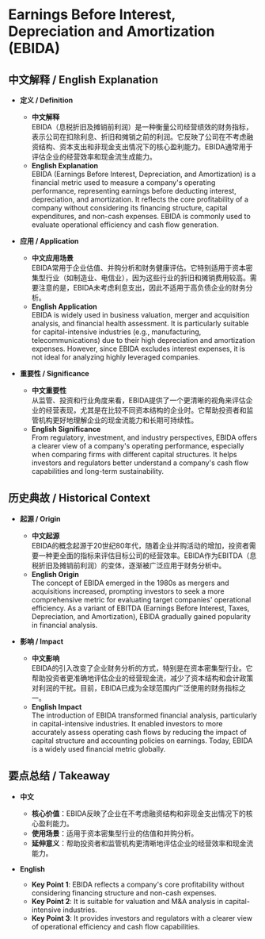 # Earnings Before Interest, Depreciation and Amortization (EBIDA)

## 中文解释 / English Explanation

* **定义 / Definition**  
  - **中文解释**  
    EBIDA（息税折旧及摊销前利润）是一种衡量公司经营绩效的财务指标，表示公司在扣除利息、折旧和摊销之前的利润。它反映了公司在不考虑融资结构、资本支出和非现金支出情况下的核心盈利能力。EBIDA通常用于评估企业的经营效率和现金流生成能力。  
  - **English Explanation**  
    EBIDA (Earnings Before Interest, Depreciation, and Amortization) is a financial metric used to measure a company's operating performance, representing earnings before deducting interest, depreciation, and amortization. It reflects the core profitability of a company without considering its financing structure, capital expenditures, and non-cash expenses. EBIDA is commonly used to evaluate operational efficiency and cash flow generation.

* **应用 / Application**  
  - **中文应用场景**  
    EBIDA常用于企业估值、并购分析和财务健康评估。它特别适用于资本密集型行业（如制造业、电信业），因为这些行业的折旧和摊销费用较高。需要注意的是，EBIDA未考虑利息支出，因此不适用于高负债企业的财务分析。  
  - **English Application**  
    EBIDA is widely used in business valuation, merger and acquisition analysis, and financial health assessment. It is particularly suitable for capital-intensive industries (e.g., manufacturing, telecommunications) due to their high depreciation and amortization expenses. However, since EBIDA excludes interest expenses, it is not ideal for analyzing highly leveraged companies.

* **重要性 / Significance**  
  - **中文重要性**  
    从监管、投资和行业角度来看，EBIDA提供了一个更清晰的视角来评估企业的经营表现，尤其是在比较不同资本结构的企业时。它帮助投资者和监管机构更好地理解企业的现金流能力和长期可持续性。  
  - **English Significance**  
    From regulatory, investment, and industry perspectives, EBIDA offers a clearer view of a company's operating performance, especially when comparing firms with different capital structures. It helps investors and regulators better understand a company's cash flow capabilities and long-term sustainability.

## 历史典故 / Historical Context

* **起源 / Origin**  
  - **中文起源**  
    EBIDA的概念起源于20世纪80年代，随着企业并购活动的增加，投资者需要一种更全面的指标来评估目标公司的经营效率。EBIDA作为EBITDA（息税折旧及摊销前利润）的变体，逐渐被广泛应用于财务分析中。  
  - **English Origin**  
    The concept of EBIDA emerged in the 1980s as mergers and acquisitions increased, prompting investors to seek a more comprehensive metric for evaluating target companies' operational efficiency. As a variant of EBITDA (Earnings Before Interest, Taxes, Depreciation, and Amortization), EBIDA gradually gained popularity in financial analysis.

* **影响 / Impact**  
  - **中文影响**  
    EBIDA的引入改变了企业财务分析的方式，特别是在资本密集型行业。它帮助投资者更准确地评估企业的经营现金流，减少了资本结构和会计政策对利润的干扰。目前，EBIDA已成为全球范围内广泛使用的财务指标之一。  
  - **English Impact**  
    The introduction of EBIDA transformed financial analysis, particularly in capital-intensive industries. It enabled investors to more accurately assess operating cash flows by reducing the impact of capital structure and accounting policies on earnings. Today, EBIDA is a widely used financial metric globally.

## 要点总结 / Takeaway

* **中文**  
  - **核心价值**：EBIDA反映了企业在不考虑融资结构和非现金支出情况下的核心盈利能力。  
  - **使用场景**：适用于资本密集型行业的估值和并购分析。  
  - **延伸意义**：帮助投资者和监管机构更清晰地评估企业的经营效率和现金流能力。  

* **English**  
  - **Key Point 1**: EBIDA reflects a company's core profitability without considering financing structure and non-cash expenses.  
  - **Key Point 2**: It is suitable for valuation and M&A analysis in capital-intensive industries.  
  - **Key Point 3**: It provides investors and regulators with a clearer view of operational efficiency and cash flow capabilities.